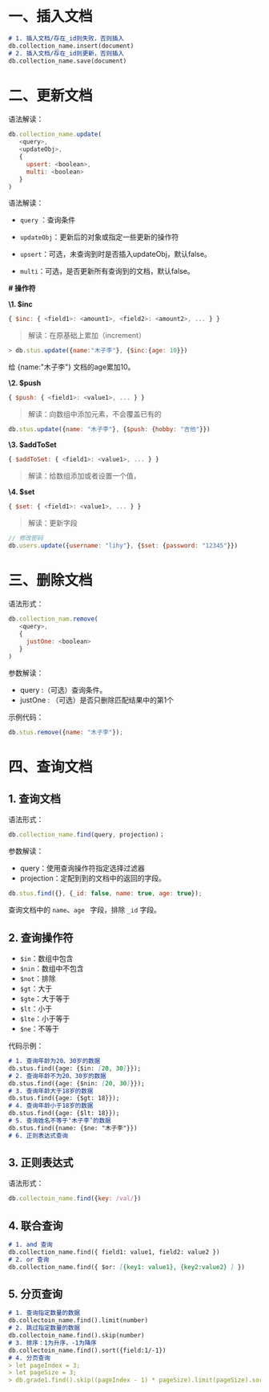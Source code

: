 # 一、插入文档

```markdown
# 1. 插入文档/存在_id则失败，否则插入
db.collection_name.insert(document)
# 2. 插入文档/存在_id则更新，否则插入
db.collection_name.save(document)
```

# 二、更新文档

语法解读：

```js
db.collection_name.update(
   <query>,
   <updateObj>,
   {
     upsert: <boolean>,
     multi: <boolean>
   }
)
```

语法解读：

- `query` ：查询条件

- `updateObj`：更新后的对象或指定一些更新的操作符

- `upsert`：可选，未查询到时是否插入updateObj，默认false。

- `multi`：可选，是否更新所有查询到的文档，默认false。

**# 操作符**

**\1. $inc**

```js
{ $inc: { <field1>: <amount1>, <field2>: <amount2>, ... } }
```

> 解读：在原基础上累加（increment）

```js
> db.stus.update({name:"木子李"}, {$inc:{age: 10}})
```

给 {name:"木子李"} 文档的age累加10。

**\2. $push**

```js
{ $push: { <field1>: <value1>, ... } }
```

> 解读：向数组中添加元素，不会覆盖已有的

```js
db.stus.update({name: "木子李"}, {$push: {hobby: "吉他"}})
```

**\3. $addToSet**

```js
{ $addToSet: { <field1>: <value1>, ... } }
```

> 解读：给数组添加或者设置一个值，

**\4. $set**

```js
{ $set: { <field1>: <value1>, ... } }
```

> 解读：更新字段

```js
// 修改密码
db.users.update({username: "lihy"}, {$set: {password: "12345"}})
```

# 三、删除文档

语法形式：

```js
db.collection_nam.remove(
   <query>,
   {
     justOne: <boolean>
   }
)
```

参数解读：

- query :（可选）查询条件。
- justOne : （可选）是否只删除匹配结果中的第1个

示例代码：

```js
db.stus.remove({name: "木子李"});
```

# 四、查询文档

## 1. 查询文档

语法形式：

```js
db.collection_name.find(query, projection)；
```

参数解读：

- query：使用查询操作符指定选择过滤器 
- projection：定配到到的文档中的返回的字段。

```js
db.stus.find({}, {_id: false, name: true, age: true});
```

查询文档中的 `name`、`age ` 字段，排除 `_id` 字段。

## 2. 查询操作符

- `$in`：数组中包含
- `$nin`：数组中不包含
- `$not`：排除
- `$gt`：大于
- `$gte`：大于等于
- `$lt`：小于
- `$lte`：小于等于
- `$ne`：不等于

代码示例：

```markdown
# 1. 查询年龄为20、30岁的数据
db.stus.find({age: {$in: [20, 30]}});
# 2. 查询年龄不为20、30岁的数据
db.stus.find({age: {$nin: [20, 30]}});
# 3. 查询年龄大于18岁的数据
db.stus.find({age: {$gt: 18}});
# 4. 查询年龄小于18岁的数据
db.stus.find({age: {$lt: 18}});
# 5. 查询姓名不等于‘木子李’的数据
db.stus.find({name: {$ne: "木子李"}})
# 6. 正则表达式查询
```

## 3. 正则表达式

语法形式：

```js
db.collectoin_name.find({key: /val/})
```

## 4. 联合查询

```markdown
# 1. and 查询
db.collection_name.find({ field1: value1, field2: value2 })
# 2. or 查询
db.collection_name.find({ $or: [{key1: value1}, {key2:value2} ] })
```

## 5. 分页查询

```markdown
# 1. 查询指定数量的数据
db.collectoin_name.find().limit(number)
# 2. 跳过指定数量的数据
db.collectoin_name.find().skip(number)
# 3. 排序：1为升序，-1为降序
db.collectoin_name.find().sort({field:1/-1})
# 4. 分页查询
> let pageIndex = 3;
> let pageSize = 3;
> db.grade1.find().skip((pageIndex - 1) * pageSize).limit(pageSize).sort({username: 1});
```

